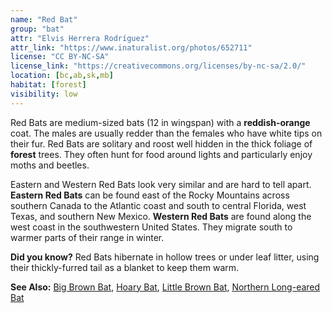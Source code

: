 ```yaml
---
name: "Red Bat"
group: "bat"
attr: "Elvis Herrera Rodríguez"
attr_link: "https://www.inaturalist.org/photos/652711"
license: "CC BY-NC-SA"
license_link: "https://creativecommons.org/licenses/by-nc-sa/2.0/"
location: [bc,ab,sk,mb]
habitat: [forest]
visibility: low
---
```

Red Bats are medium-sized bats (12 in wingspan) with a **reddish-orange** coat. The males are usually redder than the females who have white tips on their fur. Red Bats are solitary and roost well hidden in the thick foliage of **forest** trees. They often hunt for food around lights and particularly enjoy moths and beetles.

Eastern and Western Red Bats look very similar and are hard to tell apart. **Eastern Red Bats** can be found east of the Rocky Mountains across southern Canada to the Atlantic coast and south to central Florida, west Texas, and southern New Mexico. **Western Red Bats** are found along the west coast in the southwestern United States. They migrate south to warmer parts of their range in winter.

**Did you know?** Red Bats hibernate in hollow trees or under leaf litter, using their thickly-furred tail as a blanket to keep them warm.

<!-- generated, do not edit -->
**See Also:**
[Big Brown Bat](/animals/bigbbat/),
[Hoary Bat](/animals/hoarybat/),
[Little Brown Bat](/animals/litbrnbat/),
[Northern Long-eared Bat](/animals/norlebat/)
